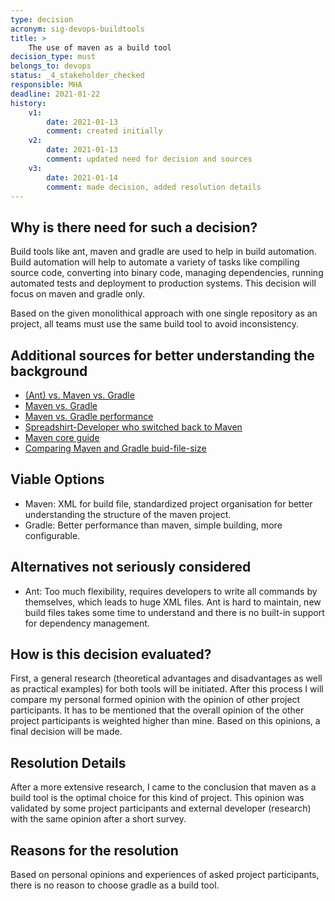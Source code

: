 ```yaml
---
type: decision
acronym: sig-devops-buildtools
title: >
    The use of maven as a build tool 
decision_type: must
belongs_to: devops
status: _4_stakeholder_checked 
responsible: MHA
deadline: 2021-01-22
history:
    v1:
        date: 2021-01-13
        comment: created initially
    v2:
        date: 2021-01-13
        comment: updated need for decision and sources
    v3:
        date: 2021-01-14
        comment: made decision, added resolution details
---
```


## Why is there need for such a decision?

Build tools like ant, maven and gradle are used to help in build automation. Build automation will help to automate a variety of tasks like compiling source code, converting into binary code, managing dependencies, running automated tests and deployment to production systems. This decision will focus on maven and gradle only.

Based on the given monolithical approach with one single repository as an project, all teams must use the same build tool to avoid inconsistency.

## Additional sources for better understanding the background

- [(Ant) vs. Maven vs. Gradle](https://www.baeldung.com/ant-maven-gradle)
- [Maven vs. Gradle](https://gradle.org/maven-vs-gradle/)
- [Maven vs. Gradle performance](https://gradle.org/gradle-vs-maven-performance/)
- [Spreadshirt-Developer who switched back to Maven](https://phauer.com/2018/moving-back-from-gradle-to-maven/)
- [Maven core guide](https://www.baeldung.com/maven)
- [Comparing Maven and Gradle buid-file-size](https://miro.medium.com/max/2676/1*JFMnZ7hLx94LlZ6p-29PbA.png)


## Viable Options

- Maven: XML for build file, standardized project organisation for better understanding the structure of the maven project.
- Gradle: Better performance than maven, simple building, more configurable.

## Alternatives not seriously considered

- Ant: Too much flexibility, requires developers to write all commands by themselves, which leads to huge XML files. Ant is hard to maintain, new build files takes some time to understand and there is no built-in support for dependency management.

## How is this decision evaluated?

First, a general research (theoretical advantages and disadvantages as well as practical examples) for both tools will be initiated. After this process I will compare my personal formed opinion with the opinion of other project participants. 
It has to be mentioned that the overall opinion of the other project participants is weighted higher than mine. Based on this opinions, a final decision will be made.

## Resolution Details

After a more extensive research, I came to the conclusion that maven as a build tool is the optimal choice for this kind of project. This opinion was validated by some project participants and external developer (research) with the same opinion after a short survey.

## Reasons for the resolution

Based on personal opinions and experiences of asked project participants, there is no reason to choose gradle as a build tool.

